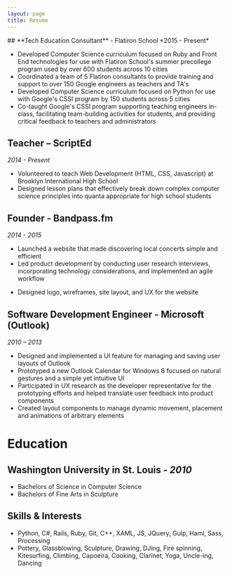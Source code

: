 ```yaml
---
layout: page
title: Resume
---
```


<div id="resume" markdown="1">
## **Tech Education Consultant** - Flatiron School
*2015 - Present*

+ Developed Computer Science curriculum focused on Ruby and Front End technologies for use with Flatiron School's summer precollege program used by over 600 students across 10 cities
+ Coordinated a team of 5 Flatiron consultants to provide training and support to over 150 Google engineers as teachers and TA's
+ Developed Computer Science curriculum focused on Python for use with Google's CSSI program by 150 students across 5 cities
+ Co-taught Google's CSSI program supporting teaching engineers in-class, facilitating team-building activities for students, and providing critical feedback to teachers and administrators

## **Teacher** – ScriptEd
*2014 - Present*

+ Volunteered to teach Web Development (HTML, CSS, Javascript) at Brooklyn International High School
+ Designed lesson plans that effectively break down complex computer science principles into quanta appropriate for high school students

## **Founder** - Bandpass.fm
*2014 - 2015*

+ Launched a website that made discovering local concerts simple and efficient
+ Led product development by conducting user research interviews, incorporating technology considerations, and implemented an agile workflow
* Designed logo, wireframes, site layout, and UX for the website

## **Software Development Engineer** - Microsoft (Outlook)
*2010 – 2013*

+ Designed and implemented a UI feature for managing and saving user layouts of Outlook
+ Prototyped a new Outlook Calendar for Windows 8 focused on natural gestures and a simple yet intuitive UI
+ Participated in UX research as the developer representative  for the prototyping efforts  and helped translate user feedback into product components
+ Created layout components to manage dynamic movement, placement and animations of arbitrary elements

# Education

## Washington University in St. Louis - *2010*

+ Bachelors of Science in Computer Science
+ Bachelors of Fine Arts in Sculpture

## Skills & Interests

+ Python, C#, Rails, Ruby, Git, C++, XAML, JS, JQuery, Gulp, Haml, Sass, Processing
+ Pottery, Glassblowing, Sculpture, Drawing, DJing, Fire spinning, Kitesurfing, Climbing, Capoeira, Cooking, Clarinet, Yoga, Uncle-ing, Dancing

</div>
